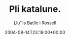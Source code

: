 ---
title: 'Pli katalune.'
posts: 2
hash: 't287'
author: 'Llu''''is Batlle i Rossell'
date: 2004-08-14T23:19:00+00:00
sources:
  - http://forums.tokipona.org/viewtopic.php%3Ft=287.html
---